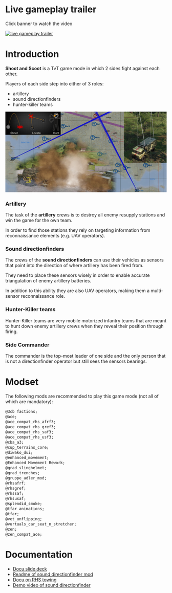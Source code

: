 # Live gameplay trailer
Click banner to watch the video

[![live gameplay trailer](https://img.youtube.com/vi/s6wskXYYYXY/0.jpg)](https://youtu.be/s6wskXYYYXY)


# Introduction
**Shoot and Scoot** is a TvT game mode in which 2 sides fight against each other.

Players of each side step into either of 3 roles:
* artillery 
* sound directionfinders 
* hunter-killer teams

![](pics/SnS_loadpic.png)


### Artillery
The task of the **artillery** crews is to destroy all enemy resupply stations and win the game for the own team.

In order to find those stations they rely on targeting information from reconnaissance elements (e.g. UAV operators).


### Sound directionfinders
The crews of the **sound directionfinders** can use their vehicles as sensors that point into the direction of where artillery has been fired from. 

They need to place these sensors wisely in order to enable accurate triangulation of enemy artillery batteries.

In addition to this ability they are also UAV operators, making them a multi-sensor reconnaissance role.


### Hunter-Killer teams
Hunter-Killer teams are very mobile motorized infantry teams that are meant to hunt down enemy artillery crews when they reveal their position through firing.


### Side Commander
The commander is the top-most leader of one side and the only person that is not a directionfinder operator but still sees the sensors bearings.

# Modset
The following mods are recommended to play this game mode (not all of which are mandatory):
```
@3cb factions;
@ace;
@ace_compat_rhs_afrf3;
@ace_compat_rhs_gref3;
@ace_compat_rhs_saf3;
@ace_compat_rhs_usf3;
@cba_a3;
@cup_terrains_core;
@diwako_dui;
@enhanced_movement;
@Enhanced Movement Rework;
@grad_slinghelmet;
@grad_trenches;
@gruppe_adler_mod;
@rhsafrf;
@rhsgref;
@rhssaf;
@rhsusaf;
@splendid_smoke;
@tfar animations;
@tfar;
@vet_unflipping;
@vurtuals_car_seat_n_stretcher;
@zen;
@zen_compat_ace;
```

# Documentation
* [Docu slide deck](https://docs.google.com/presentation/d/1BGDOxqqZw4T6js3oQ4mPr4E7f8NLZsPS85MUAAIYvco/edit?usp=sharing)
* [Readme of sound directionfinder mod](https://github.com/Perondas/arsr.VR/blob/main/README.md)
* [Docu on RHS towing](https://www.rhsmods.org/w/towing)
* [Demo video of sound directionfinder](https://www.youtube.com/watch?v=uboQB55MTRY)

